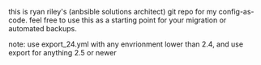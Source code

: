 this is ryan riley's (anbsible solutions architect) git repo for my config-as-code. feel free to use this as a starting point for your migration or automated backups.

note: use export_24.yml with any envrionment lower than 2.4, and use export for anything 2.5 or newer
